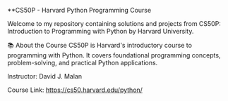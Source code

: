 **CS50P - Harvard Python Programming Course

Welcome to my repository containing solutions and projects from CS50P: Introduction to Programming with Python by Harvard University.

📚 About the Course
CS50P is Harvard's introductory course to programming with Python. It covers foundational programming concepts, problem-solving, and practical Python applications.

Instructor: David J. Malan

Course Link: https://cs50.harvard.edu/python/

